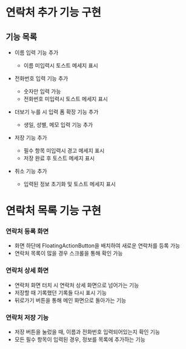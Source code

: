 # 연락처 추가 기능 구현

## 기능 목록

- 이름 입력 기능 추가
  - 이름 미입력시 토스트 메세지 표시

- 전화번호 입력 기능 추가
  - 숫자만 입력 가능
  - 전화번호 미입력시 토스트 메세지 표시

- 더보기 누를 시 입력 폼 확장 기능 추가
  - 생일, 성별, 메모 입력 기능 추가

- 저장 기능 추가
  - 필수 항목 미입력시 경고 메세지 표시
  - 저장 완료 후 토스트 메세지 표시

- 취소 기능 추가
  - 입력된 정보 초기화 및 토스트 메세지 표시


# 연락처 목록 기능 구현

### 연락처 등록 화면
- 화면 하단에 FloatingActionButton을 배치하여 새로운 연락처를 등록 가능
- 연락처 목록이 많을 경우 스크롤을 통해 확인 가능

### 연락처 상세 화면
- 연락처 화면 터치 시 연락처 상세 화면으로 넘어가는 기능
- 저장할 때 기록했던 기록들 다시 표시 기능
- 뒤로가기 버튼을 통해 메인 화면으로 돌아가는 기능

### 연락처 저장 기능
- 저장 버튼을 눌렀을 때, 이름과 전화번호 입력되어있는지 확인 기능
- 모든 필수 항목이 입력된 경우, 정보를 목록에 추가하는 기능